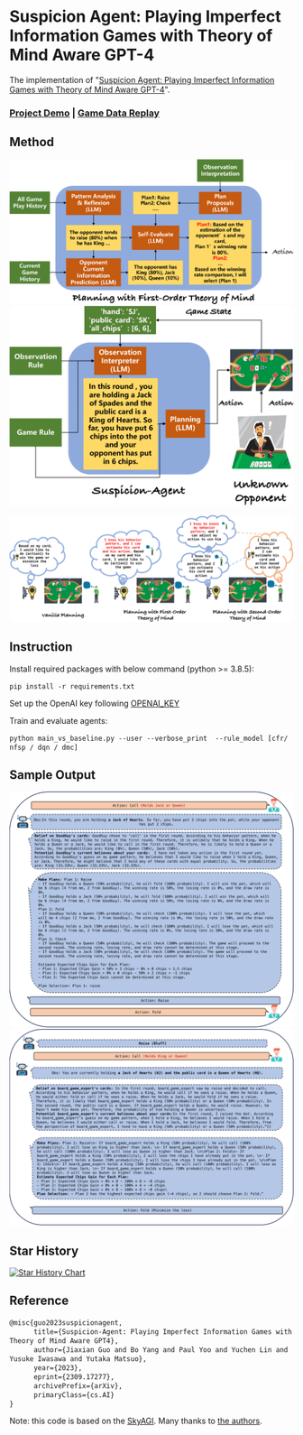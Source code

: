 # Suspicion Agent: Playing Imperfect Information Games with Theory of Mind Aware GPT-4

The implementation of "[Suspicion Agent: Playing Imperfect Information Games with Theory of Mind Aware GPT-4](http://arxiv.org/abs/2309.17277)".

### [Project Demo](https://huggingface.co/spaces/cr7-gjx/Suspicion-Agent-Demo) | [Game Data Replay](https://huggingface.co/spaces/cr7-gjx/Suspicion-Agent-Data-Visualization) 


## Method

![figure](figures/counterfactual.png)
![figure](figures/SuspicionAgent.png)

![figure](figures/tom.png)



## Instruction

Install required packages with below command (python >= 3.8.5):

```
pip install -r requirements.txt
```

Set up the OpenAI key following [OPENAI_KEY](https://help.openai.com/en/articles/5112595-best-practices-for-api-key-safety)

Train and evaluate agents:

```
python main_vs_baseline.py --user --verbose_print  --rule_model [cfr/ nfsp / dqn / dmc]
```

## Sample Output

![figure](figures/Sample_second.png)
![figure](figures/Sample_Second_fold.png)

## Star History

[![Star History Chart](https://api.star-history.com/svg?repos=CR-Gjx/Suspicion-Agent-public&type=Date)](https://star-history.com/#CR-Gjx/Suspicion-Agent-public&Date)


## Reference

```
@misc{guo2023suspicionagent,
      title={Suspicion-Agent: Playing Imperfect Information Games with Theory of Mind Aware GPT4}, 
      author={Jiaxian Guo and Bo Yang and Paul Yoo and Yuchen Lin and Yusuke Iwasawa and Yutaka Matsuo},
      year={2023},
      eprint={2309.17277},
      archivePrefix={arXiv},
      primaryClass={cs.AI}
}

```
Note: this code is based on the [SkyAGI](https://github.com/litanlitudan/skyagi). Many thanks to [the authors](https://github.com/litanlitudan/skyagi).
